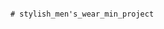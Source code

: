                                                                                  # stylish_men's_wear_min_project
